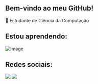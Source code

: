 ## Bem-vindo ao meu GitHub! 



 📖 Estudante de Ciência da Computação
 
 

## Estou aprendendo: 

<p align="center">
 
 ![image](https://user-images.githubusercontent.com/94903084/202944703-a52e0a99-2f6a-4bac-bbab-0d2276f81ff8.png)

</p> 

## Redes sociais:
<div> 
  <a href="https://www.instagram.com/rogerpalma_/?utm_medium" target="_blank"><img src="https://img.shields.io/badge/-Instagram-%23E4405F?style=for-the-badge&logo=instagram&logoColor=white" target="_blank"></a>
  <a href = "rogerdapalma@gmail.com"><img src="https://img.shields.io/badge/-Gmail-%23333?style=for-the-badge&logo=gmail&logoColor=white" target="_blank"></a>
  
</div>








 


